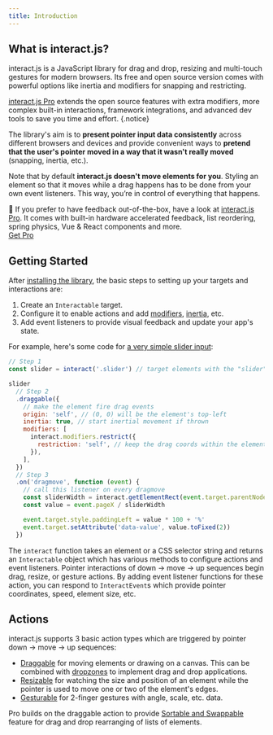 ```yaml
---
title: Introduction
---
```


## What is interact.js?

interact.js is a JavaScript library for drag and drop, resizing and multi-touch
gestures for modern browsers. Its free and open source version comes with
powerful options like inertia and modifiers for snapping and restricting.

[interact.js Pro](/pro) extends the open source features with extra modifiers,
more complex built-in interactions, framework integrations, and advanced dev
tools to save you time and effort. {.notice}

The library's aim is to **present pointer input data consistently** across
different browsers and devices and provide convenient ways to **pretend that the
user's pointer moved in a way that it wasn't really moved** (snapping, inertia,
etc.).

Note that by default **interact.js doesn't move elements for you**. Styling an
element so that it moves while a drag happens has to be done from your own event
listeners. This way, you’re in control of everything that happens.

<div class="notice"> 🌟 If you prefer to have feedback out-of-the-box, have
a look at <a href="/pro">interact.js Pro</a>. It comes with built-in hardware
accelerated feedback, list reordering, spring physics, Vue & React components
and more.

<div class="has-text-centered notice-cta">
  <a href="/pro" class="button is-medium is-info has-text-white">Get Pro</a>
</div>
</div>

## Getting Started

After [installing the library](/docs/installation), the basic steps to setting
up your targets and interactions are:

1.  Create an `Interactable` target.
2.  Configure it to enable actions and add [modifiers](/docs/modifiers),
    [inertia](/docs/inertia), etc.
3.  Add event listeners to provide visual feedback and update your app's state.

For example, here's some code for [a very simple slider
input](https://codepen.io/taye/pen/GgpxNq):

<LiveDemo :demoHtml="import('@/demos/slider.html?raw')" :removeNext="1" hide-demo-only/>

```js
// Step 1
const slider = interact('.slider') // target elements with the "slider" class

slider
  // Step 2
  .draggable({
    // make the element fire drag events
    origin: 'self', // (0, 0) will be the element's top-left
    inertia: true, // start inertial movement if thrown
    modifiers: [
      interact.modifiers.restrict({
        restriction: 'self', // keep the drag coords within the element
      }),
    ],
  })
  // Step 3
  .on('dragmove', function (event) {
    // call this listener on every dragmove
    const sliderWidth = interact.getElementRect(event.target.parentNode).width
    const value = event.pageX / sliderWidth

    event.target.style.paddingLeft = value * 100 + '%'
    event.target.setAttribute('data-value', value.toFixed(2))
  })
```

The `interact` function takes an element or a CSS selector string and returns an
`Interactable` object which has various methods to configure actions and event
listeners. Pointer interactions of down → move → up sequences begin drag,
resize, or gesture actions. By adding event listener functions for these action,
you can respond to `InteractEvent`s which provide pointer coordinates, speed,
element size, etc.

## Actions

interact.js supports 3 basic action types which are triggered by pointer down →
move → up sequences:

- [Draggable](/docs/draggable) for moving elements or drawing on a canvas.
  This can be combined with [dropzones](/docs/dropzone) to implement drag and
  drop applications.
- [Resizable](/docs/resizable) for watching the size and position of an
  element while the pointer is used to move one or two of the element's edges.
- [Gesturable](/docs/gesturable) for 2-finger gestures with angle, scale, etc.
  data.

Pro builds on the draggable action to provide [Sortable and
Swappable](/docs/sortable) feature for drag and drop rearranging of lists of
elements.
